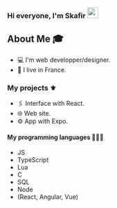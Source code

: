 ### Hi everyone, I'm Skafir <img src="https://media.giphy.com/media/hvRJCLFzcasrR4ia7z/giphy.gif" width="25px">

<h2> About Me 🎓 </h2>

- 💻 I'm web developper/designer.
- 👯 I live in France.

<h3> My projects ⚜️ </h3>

- 🖇 Interface with React.
- 🌐 Web site.
- ⚙ App with Expo.

<h4> My programming languages 👨🏻‍💻 </h4>

- JS
- TypeScript
- Lua 
- C
- SQL
- Node
- (React, Angular, Vue)
